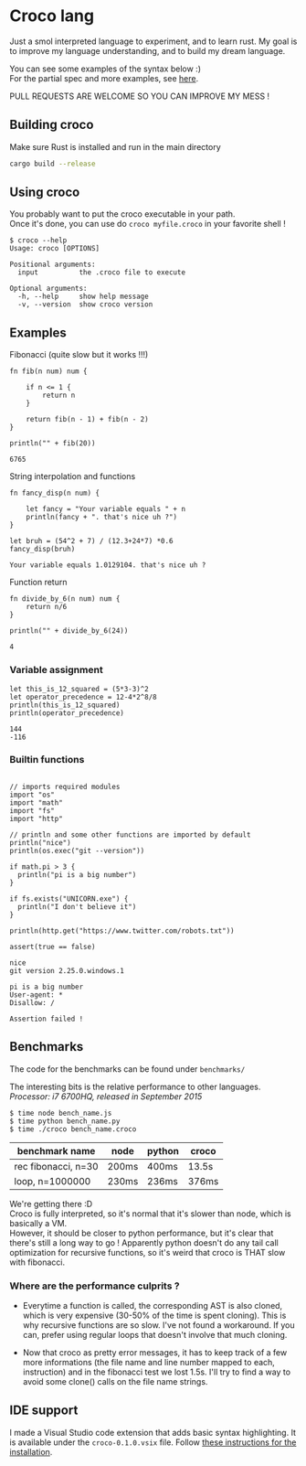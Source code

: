 # Croco lang

Just a smol interpreted language to experiment, and to learn rust.
My goal is to improve my language understanding, and to build my dream language.

You can see some examples of the syntax below :)  
For the partial spec and more examples, see [here](SPEC.md).

PULL REQUESTS ARE WELCOME SO YOU CAN IMPROVE MY MESS !

## Building croco

Make sure Rust is installed and run in the main directory
```bash
cargo build --release
```

## Using croco

You probably want to put the croco executable in your path.  
Once it's done, you can use do `croco myfile.croco` in your favorite shell !

```
$ croco --help
Usage: croco [OPTIONS]

Positional arguments:
  input          the .croco file to execute

Optional arguments:
  -h, --help     show help message
  -v, --version  show croco version
```

## Examples

Fibonacci (quite slow but it works !!!)
```croco
fn fib(n num) num {

    if n <= 1 {
        return n
    }

    return fib(n - 1) + fib(n - 2)
}

println("" + fib(20))
```
```
6765
```

String interpolation and functions
```croco
fn fancy_disp(n num) {

    let fancy = "Your variable equals " + n
    println(fancy + ". that's nice uh ?")
}

let bruh = (54^2 + 7) / (12.3+24*7) *0.6
fancy_disp(bruh)
```

```
Your variable equals 1.0129104. that's nice uh ?
```

Function return
```croco
fn divide_by_6(n num) num {
    return n/6
}

println("" + divide_by_6(24))
```
```
4
```

### Variable assignment

```croco
let this_is_12_squared = (5*3-3)^2
let operator_precedence = 12-4*2^8/8
println(this_is_12_squared)
println(operator_precedence)
```
```
144
-116
```

### Builtin functions

```croco

// imports required modules
import "os"
import "math"
import "fs"
import "http"

// println and some other functions are imported by default
println("nice")
println(os.exec("git --version"))

if math.pi > 3 {
  println("pi is a big number")
}

if fs.exists("UNICORN.exe") {
  println("I don't believe it")
}

println(http.get("https://www.twitter.com/robots.txt"))

assert(true == false)
```
```
nice
git version 2.25.0.windows.1

pi is a big number
User-agent: *
Disallow: /

Assertion failed !

```

## Benchmarks

The code for the benchmarks can be found under `benchmarks/`

The interesting bits is the relative performance to other languages.  
*Processor: i7 6700HQ, released in September 2015*

```
$ time node bench_name.js
$ time python bench_name.py
$ time ./croco bench_name.croco
```

|benchmark name     |  node    |python|croco|
|-------------------|----------|------|-----|
|rec fibonacci, n=30|     200ms| 400ms|13.5s|
|loop, n=1000000    |     230ms| 236ms|376ms|

We're getting there :D  
Croco is fully interpreted, so it's normal that it's slower than node, which is basically a VM.  
However, it should be closer to python performance, but it's clear that there's still a long way to go !
Apparently python doesn't do any tail call optimization for recursive functions, so it's weird that croco is THAT slow with fibonacci.

### Where are the performance culprits ?

- Everytime a function is called, the corresponding AST is also cloned, which is very expensive (30-50% of the time is spent cloning). This is why recursive functions are so slow. I've not found a workaround. If you can, prefer using regular loops that doesn't involve that much cloning.  

- Now that croco as pretty error messages, it has to keep track of a few more informations (the file name and line number mapped to each, instruction) and in the fibonacci test we lost 1.5s. I'll try to find a way to avoid some clone() calls on the file name strings.

## IDE support

I made a Visual Studio code extension that adds basic syntax highlighting. It is available under the `croco-0.1.0.vsix` file. Follow [these instructions for the installation](https://marketplace.visualstudio.com/items?itemName=fabiospampinato.vscode-install-vsix).
